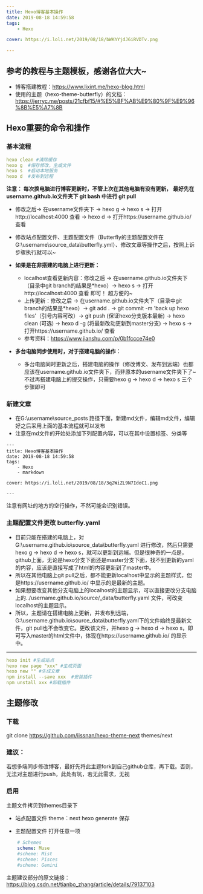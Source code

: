 ```yaml
---
title: Hexo博客基本操作
date: 2019-08-18 14:59:58
tags: 
	- Hexo

cover: https://i.loli.net/2019/08/18/bWKhYjdJ6iRVDTv.png

---
```


## 参考的教程与主题模板，感谢各位大大~

- 博客搭建教程：https://www.lixint.me/hexo-blog.html
- 使用的主题（hexo-theme-butterfly）的文档：https://jerryc.me/posts/21cfbf15/#%E5%BF%AB%E9%80%9F%E9%96%8B%E5%A7%8B

## Hexo重要的命令和操作

### 基本流程
```yaml
hexo clean #清除缓存
hexo g  #保存修改，生成文件
hexo s  #启动本地服务
hexo d  #发布到远程
```
**注意： 每次换电脑进行博客更新时，不管上次在其他电脑有没有更新，**
      **最好先在username.github.io文件夹下 git bash 中进行 git pull**

- 修改之后-> 在username文件夹下 -> hexo g -> hexo s -> 打开http://localhost:4000 查看 -> hexo d -> 打开https://username.github.io/ 查看

- 修改站点配置文件、主题配置文件（Butterfly的主题配置文件在G:\username\source\_data\butterfly.yml）、修改文章等操作之后，按照上诉步骤执行就可以~

- **如果是在非搭建的电脑上进行更新：**
  - localhost查看更新内容：修改之后 -> 在username.github.io文件夹下（目录中git branch的结果是*hexo）-> hexo s -> 打开http://localhost:4000 查看 即可！ 超方便的~
  - 上传更新：修改之后 -> 在username.github.io文件夹下（目录中git branch的结果是*hexo）-> git add . -> git commit -m 'back up hexo files'（引号内容可改）-> git push (保证hexo分支版本最新) -> hexo clean (可选) -> hexo d -g (将最新改动更新到master分支) -> hexo s -> 打开https://username.github.io/ 查看
  - 参考资料：https://www.jianshu.com/p/0b1fccce74e0

- **多台电脑同步使用时，对于搭建电脑的操作：**
    - 多台电脑同时更新之后，搭建电脑的操作（修改博文、发布到远端）也都应该在username.github.io文件夹下，而非原本的username文件夹下了~ 不过再搭建电脑上的提交操作，只需要hexo g -> hexo d -> hexo s 三个步骤即可


### 新建文章
- 在G:\username\source\_posts 路径下面，新建md文件，编辑md文件，编辑好之后采用上面的基本流程就可以发布
- 注意在md文件的开始处添加下列配置内容，可以在其中设置标签、分类等

```
---
title: Hexo博客基本操作
date: 2019-08-18 14:59:58
tags: 
	- Hexo
	- markdown

cover: https://i.loli.net/2019/08/18/3q2WiZL9N7IdoC1.png

---
```
注意有网址的地方的空行操作，不然可能会识别错误。

### 主题配置文件更改 butterfly.yaml
- 目前只能在搭建的电脑上，对G:\username.github.io\source\_data\butterfly.yaml 进行修改，然后只需要hexo g -> hexo d -> hexo s，就可以更新到远端。但是很神奇的一点是，github上面，无论是hexo分支下面还是master分支下面，找不到更新的yaml的内容，应该是直接写成了html的内容更新到了master中。
- 所以在其他电脑上git pull之后，都不能更新localhost中显示的主题样式，但是https://username.github.io/ 中显示的是最新的主题。
- 如果想要改变其他分支电脑上的localhost的主题显示，可以直接更改分支电脑上的../username.github.io/source/_data/butterfly.yaml 文件，可改变localhost的主题显示。
- 所以，主题请在搭建电脑上更新，并发布到远端，G:\username.github.io\source\_data\butterfly.yaml下的文件始终是最新文件，git pull也不会改变它。更改该文件，并hexo g -> hexo d -> hexo s，即可写入master的html文件中，体现在https://username.github.io/ 的显示中。


--------------------

```yaml
hexo init #生成站点
hexo new page "xxx" #生成页面
hexo new "" #生成文章
npm install --save xxx  #安装插件
npm unstall xxx #卸载插件

```

## 主题修改
### 下载
git clone https://github.com/iissnan/hexo-theme-next themes/next

### 建议： 
若想多端同步修改博客，最好先将此主题fork到自己github仓库，再下载。否则，无法对主题进行push，此处有坑，若无此需求，无视

### 启用
主题文件拷贝到themes目录下

- 站点配置文件 
  theme：next 
  hexo generate 保存

- 主题配置文件 
  打开任意一项

```yaml
    # Schemes
    scheme: Muse
    #scheme: Mist
    #scheme: Pisces
    #scheme: Gemini
```

主题建议部分的原文链接：https://blog.csdn.net/tianbo_zhang/article/details/79137103

